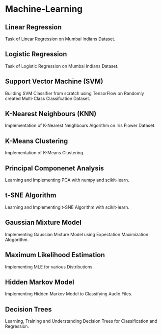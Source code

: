 # Machine-Learning

## Linear Regression
Task of Linear Regression on Mumbai Indians Dataset.

## Logistic Regression
Task of Logistic Regression on Mumbai Indians Dataset.

## Support Vector Machine (SVM)
Building SVM Classifier from scratch using TensorFlow on Randomly created Multi-Class Classifcation Dataset.

## K-Nearest Neighbours (KNN)
Implementation of K-Nearest Neighbours Algorithm on Iris Flower Dataset.

## K-Means Clustering
Implementation of K-Means Clustering.

## Principal Componenet Analysis
Learning and Implementing PCA with numpy and scikit-learn.

## t-SNE Algorithm
Learning and Implementing t-SNE Algorithm with scikit-learn.

## Gaussian Mixture Model
Implementing Gaussian Mixture Model using Expectation Maximization Alogorithm.

## Maximum Likelihood Estimation
Implementing MLE for various Distributions.

## Hidden Markov Model
Implementing Hidden Markov Model to Classifying Audio Files.

## Decision Trees
Learning, Training and Understanding Decision Trees for Classification and Regression.